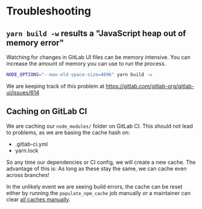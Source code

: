 # Troubleshooting

## `yarn build -w` results a "JavaScript heap out of memory error"

Watching for changes in GitLab UI files can be memory intensive. You can increase the amount of memory you can use to run the process.

```sh
NODE_OPTIONS="--max-old-space-size=4096" yarn build -w
```

We are keeping track of this problem at https://gitlab.com/gitlab-org/gitlab-ui/issues/614

## Caching on GitLab CI

We are caching our `node_modules/` folder on GitLab CI. This should not lead to problems, as we are basing the cache hash on:

- .gitlab-ci.yml
- yarn.lock

So any time our dependencies or CI config, we will create a new cache. The advantage of this is: As long as these stay the same, we can cache even across branches!

In the unlikely event we are seeing build errors, the cache can be reset either by running the `populate_npm_cache` job manually _or_ a maintainer can clear [all caches manually](https://docs.gitlab.com/ee/ci/caching/#clearing-the-cache-manually).
